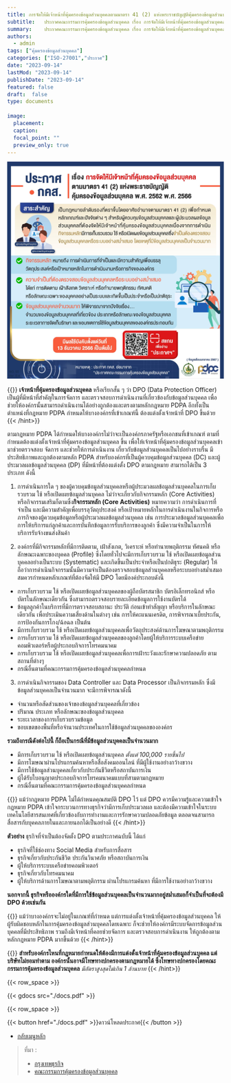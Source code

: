 ```yaml
---
title: การจัดให้มีเจ้าหน้าที่คุ้มครองข้อมูลส่วนบุคคลตามมาตรา 41 (2) แห่งพระราชบัญญัติคุ้มครองข้อมูลส่วนบุคคล พ.ศ. 2562 พ.ศ. 2566
subtitle: 	ประกาศคณะกรรมการคุ้มครองข้อมูลส่วนบุคคล เรื่อง การจัดให้มีเจ้าหน้าที่คุ้มครองข้อมูลส่วนบุคคลตามมาตรา 41 (2) แห่งพระราชบัญญัติคุ้มครองข้อมูลส่วนบุคคล พ.ศ. 2562 พ.ศ. 2566
summary: 	ประกาศคณะกรรมการคุ้มครองข้อมูลส่วนบุคคล เรื่อง การจัดให้มีเจ้าหน้าที่คุ้มครองข้อมูลส่วนบุคคลตามมาตรา 41 (2) แห่งพระราชบัญญัติคุ้มครองข้อมูลส่วนบุคคล พ.ศ. 2562 พ.ศ. 2566
authors:
  - admin
tags: ["คุ้มครองข้อมูลส่วนบุคคล"]
categories: ["ISO-27001","ประกาศ"]
date: "2023-09-14"
lastMod: "2023-09-14"
publishDate: "2023-09-14"
featured: false
draft:  false
type: documents

image:
  placement:
  caption:
  focal_point: ""
  preview_only: true
---
```


![](img-01.jpg)



{{<hint success>}}
**เจ้าหน้าที่คุ้มครองข้อมูลส่วนบุคคล** หรือเรียกสั้น ๆ ว่า DPO (Data Protection Officer) เป็นผู้ที่มีหน้าที่สำคัญในการจัดการ และตรวจสอบการดำเนินงานที่เกี่ยวข้องกับข้อมูลส่วนบุคคล เพื่อช่วยให้องค์กรนั้นสามารถดำเนินงานได้อย่างถูกต้องและตรงตามหลักกฎหมาย PDPA อีกทั้งเป็นตำแหน่งที่กฎหมาย PDPA กำหนดให้บางองค์กรที่เข้าเกณฑ์นี้ ต้องแต่งตั้งเจ้าหน้าที่ DPO ขึ้นด้วย
{{< /hint>}}

ตามกฎหมาย PDPA ได้กำหนดให้บางองค์กรไม่ว่าจะเป็นองค์กรภาครัฐหรือเอกชนที่เข้าเกณฑ์ ตามที่กำหนดต้องแต่งตั้งเจ้าหน้าที่คุ้มครองข้อมูลส่วนบุคคล ขึ้น เพื่อให้เจ้าหน้าที่คุ้มครองข้อมูลส่วนบุคคลเข้ามาช่วยตรวจสอบ จัดการ  และช่วยให้การดำเนินงาน เกี่ยวกับข้อมูลส่วนบุคคลเป็นไปอย่างราบรื่น มีประสิทธิภาพและถูกต้องตามหลัก PDPA สำหรับองค์กรที่เป็นผู้ควบคุมข้อมูลส่วนบุคคล (DC) และผู้ประมวลผลข้อมูลส่วนบุคคล (DP) ที่มีหน้าที่ต้องแต่งตั้ง DPO ตามกฎหมาย สามารถได้เป็น 3 ประเภท ดังนี้ 

1. การดำเนินการใด ๆ ของผู้ควบคุมข้อมูลส่วนบุคคลหรือผู้ประมวลผลข้อมูลส่วนบุคคลในการเก็บรวบรวม ใช้ หรือเปิดเผยข้อมูลส่วนบุคคล ไม่ว่าจะเกี่ยวกับกิจกรรมหลัก (Core Activities) หรือกิจกรรมเสริมก็ตามซึ่ง**กิจกรรมหลัก (Core Activities)** หมายความว่า การดำเนินการที่จำเป็น และมีความสำคัญเพื่อบรรลุวัตถุประสงค์ หรือเป้าหมายหลักในการดำเนินงานในกิจการหรือภารกิจของผู้ควบคุมข้อมูลหรือผู้ประมวลผลข้อมูลส่วนบุคคล เช่น การประมวลข้อมูลส่วนบุคคลเพื่อการให้บริการแก่ลูกค้าและการบันทึกข้อมูลการรับบริการของลูกค้า ซึ่งมีความจำเป็นในการให้บริการรับจ้างขนส่งสินค้า

2. องค์กรที่มีกิจกรรมหลักที่มีการติดตาม, เฝ้าสังเกต, วิเคราะห์ หรือทำนายพฤติกรรม ทัศนคติ หรือลักษณะเฉพาะของบุคคล (Profile) ซึ่งโดยทั่วไปจะมีการเก็บรวบรวม ใช้ หรือเปิดเผยข้อมูลส่วนบุคคลอย่างเป็นระบบ (Systematic) และเกิดขึ้นเป็นประจำหรือเป็นปกติธุระ (Regular) ให้ถือว่าการดำเนินกิจกรรมนั้นมีความจำเป็นต้องตรวจสอบข้อมูลส่วนบุคคลหรือระบบอย่างสม่ำเสมอ สมควรกำหนดหลักเกณฑ์ที่ต้องจัดให้มี DPO โดยมีองค์ประกอบดังนี้
  - การเก็บรวบรวม ใช้ หรือเปิดเผยข้อมูลส่วนบุคคลของผู้ถือบัตรสมาชิก บัตรอิเล็กทรอนิกส์ หรือบัตรในลักษณะเดียวกัน ซึ่งสามารถตรวจสอบรายละเอียดข้อมูลการใช้งานบัตรได้
  - ข้อมูลลูกค้าในบริการที่มีการตรวจสอบสถานะ ประวัติ ก่อนเข้าทำสัญญา หรือบริการในลักษณะเดียวกัน เพื่อประเมินความเสี่ยงด้านในต่างๆ เช่น การให้คะแนนเครดิต, การพิจารณาเบี้ยประกัน, การป้องกันการโกง/ฉ้อฉล  เป็นต้น
  - มีการเก็บรวบรวม ใช้ หรือเปิดเผยข้อมูลส่วนบุคคลเพื่อวัตถุประสงค์ด้านการโฆษณาตามพฤติกรรม
  - การเก็บรวบรวม ใช้ หรือเปิดเผยข้อมูลส่วนบุคคลของลูกค้าโดยผู้ให้บริการระบบเครือข่ายคอมพิวเตอร์หรือผู้ประกอบกิจการโทรคมนาคม
  - การเก็บรวบรวม ใช้ หรือเปิดเผยข้อมูลส่วนบุคคลเพื่อการเฝ้าระวังและรักษาความปลอดภัย ตามสถานที่ต่างๆ
  - กรณีอื่นตามที่คณะกรรมการคุ้มครองข้อมูลส่วนบุคคลกำหนด

3. การดำเนินกิจกรรมของ Data Controller และ Data Processor เป็นกิจกรรมหลัก ซึ่งมีข้อมูลส่วนบุคคลเป็นจำนวนมาก จะมีการพิจารณาดังนี้
- จำนวนหรือสัดส่วนของเจ้าของข้อมูลส่วนบุคคลที่เกี่ยวข้อง  
- ปริมาณ ประเภท หรือลักษณะของข้อมูลส่วนบุคคล
- ระยะเวลาของการเก็บรวบรวมข้อมูล 
- ขอบเขตของพื้นที่หรือจำนวนประเทศในการใช้ข้อมูลส่วนบุคคลขององค์กร 

**รวมถึงกรณีดังต่อไปนี้ ก็ถือเป็นกรณีที่มีข้อมูลส่วนบุคคลเป็นจำนวนมาก**

- มีการเก็บรวบรวม ใช้ หรือเปิดเผยข้อมูลส่วนบุคคล *ตั้งแต่ 100,000 รายขึ้นไป*
- มีการโฆษณาผ่านโปรแกรมค้นหาหรือสื่อสังคมออนไลน์ ที่มีผู้ใช้งานอย่างกว้างขวาง
- มีการใช้ข้อมูลส่วนบุคคลเกี่ยวกับประกันชีวิตหรือสถาบันการเงิน
- ผู้ได้รับใบอนุญาตประกอบกิจการโทรคมนาคมแบบที่สามตามกฎหมาย
- กรณีอื่นตามที่คณะกรรมการคุ้มครองข้อมูลส่วนบุคคลกำหนด
       
{{<hint warning>}}
แม้ว่ากฎหมาย PDPA ไม่ได้กำหนดคุณสมบัติ DPO ไว้ แต่ DPO ควรมีความรู้และความเข้าใจกฎหมาย PDPA เข้าใจกระบวนการทางธุรกิจว่ามีการเก็บประมวลผล และต้องมีความเข้าใจในระบบเทคโนโลยีสารสนเทศที่เกี่ยวข้องกับการทำงานและการรักษาความปลอดภัยข้อมูล ตลอดจนสามารถสื่อสารกับบุคคลภายในและภายนอกได้เป็นอย่างดี
{{< /hint>}}

**ตัวอย่าง** ธุรกิจที่จำเป็นต้องจัดตั้ง DPO ตามประกาศฉบับนี้ ได้แก่

- ธุรกิจที่ใช้ช่องทาง Social Media สำหรับการสื่อสาร
- ธุรกิจเกี่ยวกับประกันชีวิต ประกันวินาศภัย หรือสถาบันการเงิน
- ผู้ให้บริการระบบเครือข่ายคอมพิวเตอร์
- ธุรกิจเกี่ยวกับโทรคมนาคม
- ผู้ให้บริการด้านการโฆษณาตามพฤติกรรม ผ่านโปรแกรมค้นหา ที่มีการใช้งานอย่างกว้างขวาง

**นอกจากนี้ ธุรกิจหรือองค์กรใดที่มีการใช้ข้อมูลส่วนบุคคลเป็นจำนวนมากอยู่สม่ำเสมอก็จำเป็นที่จะต้องมี DPO ด้วยเช่นกัน**


{{<hint success>}}
แม้ว่าบางองค์กรจะไม่อยู่ในเกณฑ์ที่กำหนด แต่การแต่งตั้งเจ้าหน้าที่คุ้มครองข้อมูลส่วนบุคคล ให้ผู้รับผิดชอบหลักในการคุ้มครองข้อมูลส่วนบุคคลโดยเฉพาะ ก็จะช่วยให้องค์กรมีระบบจัดการข้อมูลส่วนบุคคลที่มีประสิทธิภาพ รวมถึงมีเจ้าหน้าที่คอยช่วยจัดการ และตรวจสอบการดำเนินงาน ให้ถูกต้องตามหลักกฎหมาย PDPA มากขึ้นด้วย 
{{< /hint>}}

{{<hint warning>}}
**สำหรับองค์กรไหนที่กฎหมายกำหนดให้ต้องมีการแต่งตั้งเจ้าหน้าที่คุ้มครองข้อมูลส่วนบุคคล แต่บริษัทไม่ยอมทำตาม องค์กรนั้นอาจมีโทษทางปกครองตามกฎหมายได้  ซึ่งโทษทางปกครองโดยคณะกรรมการคุ้มครองข้อมูลส่วนบุคคล** *มีอัตราสูงสุดไม่เกิน 1 ล้านบาท*
{{< /hint>}}






{{< row_space >}}

{{< gdocs src="./docs.pdf" >}}

{{< row_space >}}

 

{{< button href="./docs.pdf" >}}ดาวน์โหลดประกาศ{{< /button >}}

- [กลับเมนูหลัก](../../section/)



> ที่มา : 
> - [กรุงเทพธุรกิจ](https://www.bangkokbiznews.com/tech/gadget/1095991)
> - [คณะกรรมการคุ้มครองข้อมูลส่วนบุคคล](https://www.pdpc.or.th/2384/)